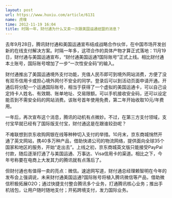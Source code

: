 ```yaml
---
layout: post
url: https://www.huxiu.com/article/6131
name: 虎嗅
time: 2012-11-19 16:04
title: 时隔一年，财付通为什么又卖一次跟美国运通结盟的消息？
---
```

去年9月28日，腾讯财付通和美国运通宣布结成战略合作伙伴，在中国市场开发创新的在线支付解决方案。时隔一年多，这项合作的具体产物才算正式落地：11月19日，财付通与美国运通宣布，“财付通美国运通?国际账号”正式上线。相比财付通本土账号，国际账号增加了一步“一次性安全码”的输入。

财付通推出了美国运通境外支付功能，充值人民币即可到境外网站消费，方便了没有双币信用卡或担心境外网付不安全的同学。登录后可以到活动页面申请开通。开通后将分配一个运通国际账号，相当于获得了一个虚拟的美国运通卡，可以自己设定持卡人姓名、有效期、账单地址、交易限额。可以手机接收安全码，还可以设定能否到不需安全码的网站消费。该账号首年使用免费，第二年开始收取10元/年费用。

一年后，再次宣布这个消息，腾讯的动机有点微妙。不过，在第三方支付领域，支付宝早就已经有了国际版支付宝，财付通这是在跟谁较劲呢？

不难联想到京东收购网银在线等种种切入支付的举措。10月末，京东商城悄然开通了英文网站，携40多万种产品，借助快递公司的物流网络，提供面向全球35个国家和地区的服务，开始“走出去”。上线之初，京东商城英文版只能接受PayPal付款，随后逐渐打通了与美国运通、万事达、Visa信用卡的渠道。相比之下，今年号称要在电商上大发其力的腾讯就有点落后了。

但财付通也有值得一卖的亮点：微信。速途网写道，财付通总经理赖智明在今年的发布会上强调说，未来财付通美国运通?国际账号将植入腾讯微信等产品，借助微信积极拓展O2O；通过快捷支付整合腾讯多个业务，打通腾讯核心业务；推出手机钱包，让用户随时随地支付；开拓跨境支付，发力国际业务。

